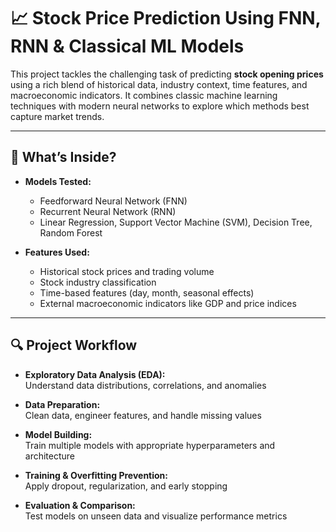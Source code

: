 # 📈 Stock Price Prediction Using FNN, RNN & Classical ML Models

This project tackles the challenging task of predicting **stock opening prices** using a rich blend of historical data, industry context, time features, and macroeconomic indicators. It combines classic machine learning techniques with modern neural networks to explore which methods best capture market trends.

---

## 🚀 What’s Inside?

- **Models Tested:**  
  - Feedforward Neural Network (FNN)  
  - Recurrent Neural Network (RNN)  
  - Linear Regression, Support Vector Machine (SVM), Decision Tree, Random Forest  

- **Features Used:**  
  - Historical stock prices and trading volume  
  - Stock industry classification  
  - Time-based features (day, month, seasonal effects)  
  - External macroeconomic indicators like GDP and price indices  

---

## 🔍 Project Workflow

- **Exploratory Data Analysis (EDA):**  
  Understand data distributions, correlations, and anomalies  

- **Data Preparation:**  
  Clean data, engineer features, and handle missing values  

- **Model Building:**  
  Train multiple models with appropriate hyperparameters and architecture  

- **Training & Overfitting Prevention:**  
  Apply dropout, regularization, and early stopping  

- **Evaluation & Comparison:**  
  Test models on unseen data and visualize performance metrics  

